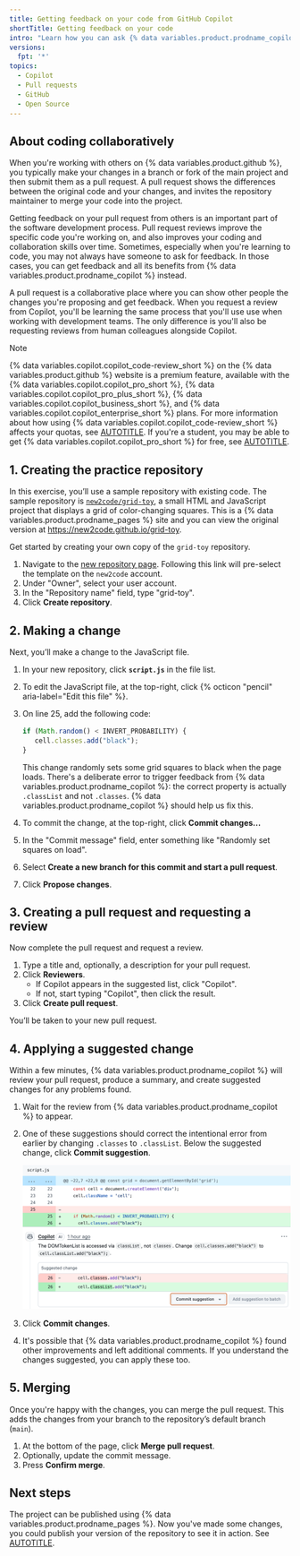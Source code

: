 ```yaml
---
title: Getting feedback on your code from GitHub Copilot
shortTitle: Getting feedback on your code
intro: "Learn how you can ask {% data variables.product.prodname_copilot %} to review your code changes and apply the suggested changes it creates."
versions:
  fpt: '*'
topics:
  - Copilot
  - Pull requests
  - GitHub
  - Open Source
---
```


## About coding collaboratively

When you're working with others on {% data variables.product.github %}, you typically make your changes in a branch or fork of the main project and then submit them as a pull request. A pull request shows the differences between the original code and your changes, and invites the repository maintainer to merge your code into the project.

Getting feedback on your pull request from others is an important part of the software development process. Pull request reviews improve the specific code you're working on, and also improves your coding and collaboration skills over time. Sometimes, especially when you're learning to code, you may not always have someone to ask for feedback. In those cases, you can get feedback and all its benefits from {% data variables.product.prodname_copilot %} instead.

A pull request is a collaborative place where you can show other people the changes you're proposing and get feedback. When you request a review from Copilot, you'll be learning the same process that you'll use use when working with development teams. The only difference is you'll also be requesting reviews from human colleagues alongside Copilot.

>[!NOTE]
>{% data variables.copilot.copilot_code-review_short %} on the {% data variables.product.github %} website is a premium feature, available with the {% data variables.copilot.copilot_pro_short %}, {% data variables.copilot.copilot_pro_plus_short %}, {% data variables.copilot.copilot_business_short %}, and {% data variables.copilot.copilot_enterprise_short %} plans. For more information about how using {% data variables.copilot.copilot_code-review_short %} affects your quotas, see [AUTOTITLE](/copilot/using-github-copilot/code-review/using-copilot-code-review#code-review-monthly-quota). If you're a student, you may be able to get {% data variables.copilot.copilot_pro_short %} for free, see [AUTOTITLE](/copilot/managing-copilot/managing-copilot-as-an-individual-subscriber/getting-started-with-copilot-on-your-personal-account/getting-free-access-to-copilot-pro-as-a-student-teacher-or-maintainer).

## 1. Creating the practice repository

In this exercise, you’ll use a sample repository with existing code. The sample repository is [`new2code/grid-toy`](https://github.com/new2code/grid-toy), a small HTML and JavaScript project that displays a grid of color-changing squares. This is a {% data variables.product.prodname_pages %} site and you can view the original version at https://new2code.github.io/grid-toy.

Get started by creating your own copy of the `grid-toy` repository.

1. Navigate to the [new repository page](https://github.com/new?template_owner=new2code&template_name=grid-toy). Following this link will pre-select the template on the `new2code` account.
1. Under "Owner", select your user account.
1. In the "Repository name" field, type "grid-toy".
1. Click **Create repository**.

## 2. Making a change

Next, you’ll make a change to the JavaScript file.

1. In your new repository, click **`script.js`** in the file list.
1. To edit the JavaScript file, at the top-right, click {% octicon "pencil" aria-label="Edit this file" %}.
1. On line 25, add the following code:

   ```javascript copy
   if (Math.random() < INVERT_PROBABILITY) {
      cell.classes.add("black");
   }
   ```

   This change randomly sets some grid squares to black when the page loads. There's a deliberate error to trigger feedback from {% data variables.product.prodname_copilot %}: the correct property is
   actually `.classList` and not `.classes`. {% data variables.product.prodname_copilot %} should help us fix this.
1. To commit the change, at the top-right, click **Commit changes...**
1. In the "Commit message" field, enter something like "Randomly set squares on load".
1. Select **Create a new branch for this commit and start a pull request**.
1. Click **Propose changes**.

## 3. Creating a pull request and requesting a review

Now complete the pull request and request a review.

1. Type a title and, optionally, a description for your pull request.
1. Click **Reviewers**.
   * If Copilot appears in the suggested list, click "Copilot".
   * If not, start typing "Copilot", then click the result.
1. Click **Create pull request**.

You’ll be taken to your new pull request.

## 4. Applying a suggested change

Within a few minutes, {% data variables.product.prodname_copilot %} will review your pull request, produce a summary, and create suggested changes for any problems found.

1. Wait for the review from {% data variables.product.prodname_copilot %} to appear.
1. One of these suggestions should correct the intentional error from earlier by changing `.classes` to `.classList`. Below the suggested change, click **Commit suggestion**.

   ![Screenshot of a suggested change from {% data variables.product.prodname_copilot %}. The "Commit suggestion" button is highlighted in an orange outline.](/assets/images/help/copilot/copilot-gridtoy-change.png)

1. Click **Commit changes**.
1. It's possible that {% data variables.product.prodname_copilot %} found other improvements and left additional comments. If you understand the changes suggested, you can apply these too.

## 5. Merging

Once you're happy with the changes, you can merge the pull request. This adds the changes from your branch to the repository’s default branch (`main`).

1. At the bottom of the page, click **Merge pull request**.
1. Optionally, update the commit message.
1. Press **Confirm merge**.

## Next steps

The project can be published using {% data variables.product.prodname_pages %}. Now you've made some changes, you could publish your version of the repository to see it in action. See [AUTOTITLE](/pages/getting-started-with-github-pages/configuring-a-publishing-source-for-your-github-pages-site).
